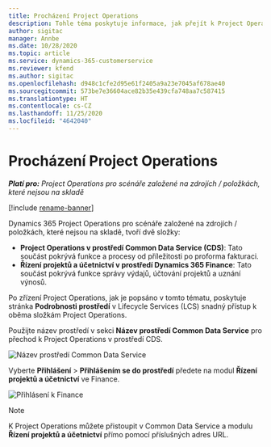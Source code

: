 ```yaml
---
title: Procházení Project Operations
description: Tohle téma poskytuje informace, jak přejít k Project Operations z Lifecycle Services.
author: sigitac
manager: Annbe
ms.date: 10/28/2020
ms.topic: article
ms.service: dynamics-365-customerservice
ms.reviewer: kfend
ms.author: sigitac
ms.openlocfilehash: d948c1cfe2d95e61f2405a9a23e7045af678ae40
ms.sourcegitcommit: 573be7e36604ace82b35e439cfa748aa7c587415
ms.translationtype: HT
ms.contentlocale: cs-CZ
ms.lasthandoff: 11/25/2020
ms.locfileid: "4642040"
---
```

# <a name="navigate-project-operations"></a>Procházení Project Operations

_**Platí pro:** Project Operations pro scénáře založené na zdrojích / položkách, které nejsou na skladě_

[!include [rename-banner](~/includes/cc-data-platform-banner.md)]

Dynamics 365 Project Operations pro scénáře založené na zdrojích / položkách, které nejsou na skladě, tvoří dvě složky: 

 - **Project Operations v prostředí Common Data Service (CDS)**: Tato součást pokrývá funkce a procesy od příležitosti po proforma fakturaci. 
 - **Řízení projektů a účetnictví v prostředí Dynamics 365 Finance**: Tato součást pokrývá funkce správy výdajů, účtování projektů a uznání výnosů. 

Po zřízení Project Operations, jak je popsáno v tomto tématu, poskytuje stránka **Podrobnosti prostředí** v Lifecycle Services (LCS) snadný přístup k oběma složkám Project Operations.  

Použijte název prostředí v sekci **Název prostředí Common Data Service** pro přechod k Project Operations v prostředí CDS. 

  ![Název prostředí Common Data Service](./media/environment-name.PNG)

Vyberte **Přihlášení** > **Přihlášením se do prostředí** předete na modul **Řízení projektů a účetnictví** ve Finance.  

   ![Přihlásení k Finance](./media/environment-login.PNG)

> [!NOTE]
> K Project Operations můžete přistoupit v Common Data Service a modulu **Řízení projektů a účetnictví** přímo pomocí příslušných adres URL. 

